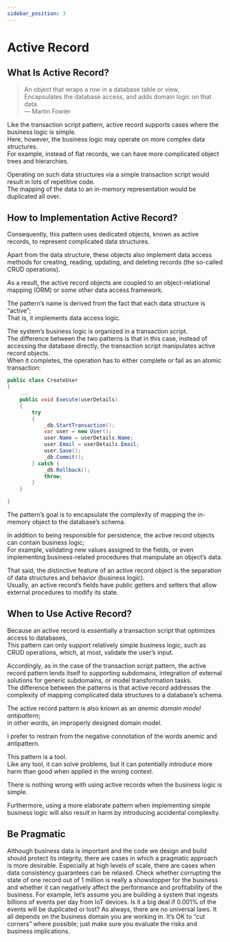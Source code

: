 ```yaml
---
sidebar_position: 3
---
```


# Active Record

## What Is Active Record?

> An object that wraps a row in a database table or view,  
> Encapsulates the database access, and adds domain logic on that data.  
> — Martin Fowler

Like the transaction script pattern, active record supports cases where the business logic is simple.  
Here, however, the business logic may operate on more complex data structures.  
For example, instead of flat records, we can have more complicated object trees and hierarchies.

Operating on such data structures via a simple transaction script would result in lots of repetitive code.  
The mapping of the data to an in-memory representation would be duplicated all over.

## How to Implementation Active Record?

Consequently, this pattern uses dedicated objects, known as active records, to represent complicated data structures.

Apart from the data structure, these objects also implement data access methods for creating, reading, updating, and deleting records (the so-called CRUD operations).

As a result, the active record objects are coupled to an object-relational mapping (ORM) or some other data access framework.

The pattern’s name is derived from the fact that each data structure is “active”;  
That is, it implements data access logic.

The system’s business logic is organized in a transaction script.  
The difference between the two patterns is that in this case, instead of accessing the database directly, the transaction script manipulates active record objects.  
When it completes, the operation has to either complete or fail as an atomic transaction:

```cs
public class CreateUser
{
    ...
    public void Execute(userDetails)
    {
        try
        {
            _db.StartTransaction();
            var user = new User();
            user.Name = userDetails.Name;
            user.Email = userDetails.Email;
            user.Save();
            _db.Commit();
        } catch {
            _db.Rollback();
            throw;
        }
    }

}
```

The pattern’s goal is to encapsulate the complexity of mapping the in-memory object to the database’s schema.

In addition to being responsible for persistence, the active record objects can contain business logic;  
For example, validating new values assigned to the fields, or even implementing business-related procedures that manipulate an object’s data.

That said, the distinctive feature of an active record object is the separation of data structures and behavior (business logic).  
Usually, an active record’s fields have public getters and setters that allow external procedures to modify its state.

## When to Use Active Record?

Because an active record is essentially a transaction script that optimizes access to databases,  
This pattern can only support relatively simple business logic, such as CRUD operations, which, at most, validate the user’s input.

Accordingly, as in the case of the transaction script pattern, the active record pattern lends itself to supporting subdomains, integration of external solutions for generic subdomains, or model transformation tasks.  
The difference between the patterns is that active record addresses the complexity of mapping complicated data structures to a database’s schema.

The active record pattern is also known as an _anemic domain model antipattern_;  
in other words, an improperly designed domain model.

I prefer to restrain from the negative connotation of the words anemic and antipattern.

This pattern is a tool.  
Like any tool, it can solve problems, but it can potentially introduce more harm than good when applied in the wrong context.

There is nothing wrong with using active records when the business logic is simple.

Furthermore, using a more elaborate pattern when implementing simple business logic will also result in harm by introducing accidental
complexity.

## Be Pragmatic

Although business data is important and the code we design and build should protect
its integrity, there are cases in which a pragmatic approach is more desirable.
Especially at high levels of scale, there are cases when data consistency guarantees can
be relaxed. Check whether corrupting the state of one record out of 1 million is really
a showstopper for the business and whether it can negatively affect the performance
and profitability of the business. For example, let’s assume you are building a system
that ingests billions of events per day from IoT devices. Is it a big deal if 0.001% of the
events will be duplicated or lost?
As always, there are no universal laws. It all depends on the business domain you are
working in. It’s OK to “cut corners” where possible; just make sure you evaluate the
risks and business implications.
